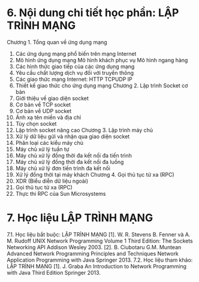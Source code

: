 # 6. Nội dung chi tiết học phần: LẬP TRÌNH MẠNG
Chương 1. Tổng quan về ứng dụng mạng
1. Các ứng dụng mạng phổ biến trên mạng Internet
2. Mô hình ứng dụng mạng Mô hình khách phục vụ Mô hình ngang hàng
3. Các hình thức giao tiếp của các ứng dụng mạng
4. Yêu cầu chất lượng dịch vụ đối với truyền thông
5. Các giao thức mạng Internet: HTTP TCPUDP IP
6. Thiết kế giao thức cho ứng dụng mạng
Chương 2. Lập trình Socket cơ bản
1. Giới thiệu về giao diện socket
2. Cơ bản về TCP socket
3. Cơ bản về UDP socket
4. Ánh xạ tên miền và địa chỉ
5. Tùy chọn socket
6. Lập trình socket nâng cao
Chương 3. Lập trình máy chủ
1. Xử lý dữ liệu gửi và nhận qua giao diện socket
2. Phân loại các kiểu máy chủ
3. Máy chủ xử lý tuần tự
4. Máy chủ xử lý đồng thời đa kết nối đa tiến trình
5. Máy chủ xử lý đồng thời đa kết nối đa luồng
6. Máy chủ xử lý đơn tiến trình đa kết nối
7. Xử lý đồng thời tại máy khách
Chương 4. Gọi thủ tục từ xa (RPC)
1. XDR (Biểu diễn dữ liệu ngoài)
2. Gọi thủ tục từ xa (RPC)
3. Thực thi RPC của Sun Microsystems
# 7. Học liệu LẬP TRÌNH MẠNG
7.1. Học liệu bắt buộc: LẬP TRÌNH MẠNG \[1\]. W. R. Stevens B. Fenner và A. M. Rudoff UNIX Network
Programming Volume 1 Third Edition: The Sockets Networking API
Addison Wesley 2003.
\[2\]. B. Ciubotaru G.M. Muntean Advanced Network Programming Principles and Techniques Network Application Programming with Java
Springer 2013.
7.2. Học liệu tham khảo: LẬP TRÌNH MẠNG \[1\]. J. Graba An Introduction to Network Programming with Java
Third Edition Springer 2013.
